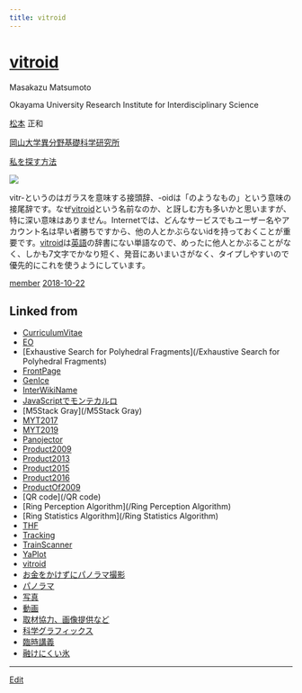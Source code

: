 ```yaml
---
title: vitroid
---
```

# [vitroid](/vitroid)


Masakazu Matsumoto

Okayama University Research Institute for Interdisciplinary Science

[松本](/松本) 正和

[岡山大学異分野基礎科学研究所](/岡山大学異分野基礎科学研究所)

[私を探す方法](/Tracking)

![](https://lh3.googleusercontent.com/-SaMpA8VH7Dk/AAAAAAAAAAI/AAAAAAAAApA/5UGpkOZM6aQ/photo.jpg)

vitr-というのはガラスを意味する接頭辞、-oidは「のようなもの」という意味の接尾辞です。なぜ[vitroid](/vitroid)という名前なのか、と訝しむ方も多いかと思いますが、特に深い意味はありません。Internetでは、どんなサービスでもユーザー名やアカウント名は早い者勝ちですから、他の人とかぶらないidを持っておくことが重要です。[vitroid](/vitroid)は[英語](/英語)の辞書にない単語なので、めったに他人とかぶることがなく、しかも7文字でかなり短く、発音にあいまいさがなく、タイプしやすいので優先的にこれを使うようにしています。

[member](/member) [2018-10-22](/2018-10-22) 



## Linked from

* [CurriculumVitae](/CurriculumVitae)
* [EO](/EO)
* [Exhaustive Search for Polyhedral Fragments](/Exhaustive Search for Polyhedral Fragments)
* [FrontPage](/FrontPage)
* [GenIce](/GenIce)
* [InterWikiName](/InterWikiName)
* [JavaScriptでモンテカルロ](/JavaScriptでモンテカルロ)
* [M5Stack Gray](/M5Stack Gray)
* [MYT2017](/MYT2017)
* [MYT2019](/MYT2019)
* [Panojector](/Panojector)
* [Product2009](/Product2009)
* [Product2013](/Product2013)
* [Product2015](/Product2015)
* [Product2016](/Product2016)
* [ProductOf2009](/ProductOf2009)
* [QR code](/QR code)
* [Ring Perception Algorithm](/Ring Perception Algorithm)
* [Ring Statistics Algorithm](/Ring Statistics Algorithm)
* [THF](/THF)
* [Tracking](/Tracking)
* [TrainScanner](/TrainScanner)
* [YaPlot](/YaPlot)
* [vitroid](/vitroid)
* [お金をかけずにパノラマ撮影](/お金をかけずにパノラマ撮影)
* [パノラマ](/パノラマ)
* [写真](/写真)
* [動画](/動画)
* [取材協力、画像提供など](/取材協力、画像提供など)
* [科学グラフィックス](/科学グラフィックス)
* [臨時講義](/臨時講義)
* [融けにくい氷](/融けにくい氷)


----

[Edit](https://github.com/vitroid/vitroid.github.io/edit/master/MD/vitroid.md)

